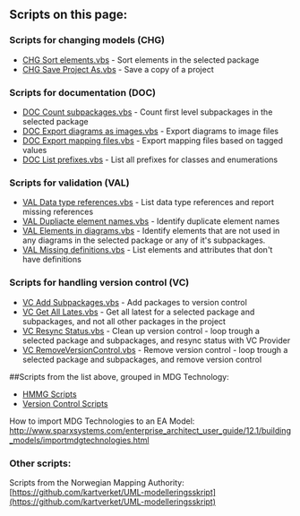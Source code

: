 
## Scripts on this page:

### Scripts for changing models (CHG)
* [CHG Sort elements.vbs](https://github.com/ISO-TC211/UML-Best-Practices/blob/master/Scripts/VBScript/CHG%20Sort%20elements.vbs) - Sort elements in the selected package
* [CHG Save Project As.vbs](https://github.com/ISO-TC211/UML-Best-Practices/blob/master/Scripts/VBScript/CHG%20Save%20Project%20As.vbs) - Save a copy of a project

### Scripts for documentation (DOC)
* [DOC Count subpackages.vbs](https://github.com/ISO-TC211/UML-Best-Practices/blob/master/Scripts/VBScript/DOC%20Count%20subpackages.vbs) - Count first level subpackages in the selected package
* [DOC Export diagrams as images.vbs](https://github.com/ISO-TC211/UML-Best-Practices/blob/master/Scripts/VBScript/DOC%20Export%20diagrams%20as%20images.vbs) - Export diagrams to image files
* [DOC Export mapping files.vbs](https://github.com/ISO-TC211/UML-Best-Practices/blob/master/Scripts/VBScript/DOC%20Export%20mapping%20files.vbs) - Export mapping files based on tagged values
* [DOC List prefixes.vbs](https://github.com/ISO-TC211/UML-Best-Practices/blob/master/Scripts/VBScript/DOC%20List%20prefixes.vbs) - List all prefixes for classes and enumerations

### Scripts for validation (VAL)
* [VAL Data type references.vbs](https://github.com/ISO-TC211/UML-Best-Practices/blob/master/Scripts/VBScript/VAL%20Data%20type%20references.vbs) - List data type references and report missing references
* [VAL Dupliacte element names.vbs](https://github.com/ISO-TC211/UML-Best-Practices/blob/master/Scripts/VBScript/VAL%20Dupliacte%20element%20names.vbs) - Identify duplicate element names
* [VAL Elements in diagrams.vbs](https://github.com/ISO-TC211/UML-Best-Practices/blob/master/Scripts/VBScript/VAL%20Elements%20in%20diagrams.vbs) - Identify elements that are not used in any diagrams in the selected package or any of it's subpackages.
* [VAL Missing definitions.vbs](https://github.com/ISO-TC211/UML-Best-Practices/blob/master/Scripts/VBScript/VAL%20Missing%20definitions.vbs) - List elements and attributes that don't have definitions

### Scripts for handling version control (VC)
* [VC Add Subpackages.vbs](https://github.com/ISO-TC211/UML-Best-Practices/blob/master/Scripts/VBScript/VC%20Add%20Subpackages.vbs) - Add packages to version control
* [VC Get All Lates.vbs](https://github.com/ISO-TC211/UML-Best-Practices/blob/master/Scripts/VBScript/VC%20Get%20All%20Lates.vbs) - Get all latest for a selected package and subpackages, and not all other packages in the project
* [VC Resync Status.vbs](https://github.com/ISO-TC211/UML-Best-Practices/blob/master/Scripts/VBScript/VC%20Resync%20Status.vbs) - Clean up version control - loop trough a selected package and subpackages, and resync status with VC Provider
* [VC RemoveVersionControl.vbs](https://github.com/ISO-TC211/UML-Best-Practices/blob/master/Scripts/VBScript/VC%20RemoveVersionControl.vbs) - Remove version control - loop trough a selected package and subpackages, and remove version control

##Scripts from the list above, grouped in MDG Technology:
* [HMMG Scripts](https://github.com/ISO-TC211/UML-Best-Practices/blob/master/Scripts/VBScript/HMMG.xml)
* [Version Control Scripts](https://github.com/ISO-TC211/UML-Best-Practices/blob/master/Scripts/VBScript/VC.xml)

How to import MDG Technologies to an EA Model:  http://www.sparxsystems.com/enterprise_architect_user_guide/12.1/building_models/importmdgtechnologies.html

### Other scripts:
Scripts from the Norwegian Mapping Authority: [https://github.com/kartverket/UML-modelleringsskript](https://github.com/kartverket/UML-modelleringsskript)

